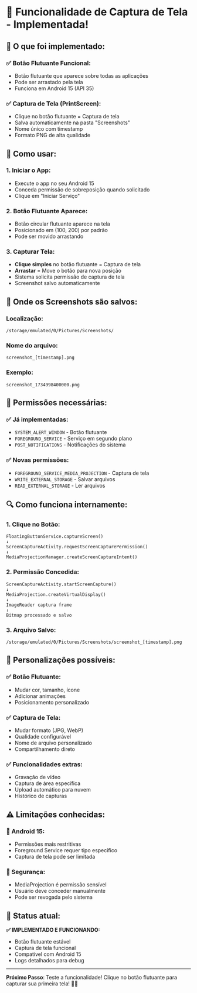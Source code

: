# 📸 Funcionalidade de Captura de Tela - Implementada!

## 🎯 **O que foi implementado:**

### **✅ Botão Flutuante Funcional:**
- Botão flutuante que aparece sobre todas as aplicações
- Pode ser arrastado pela tela
- Funciona em Android 15 (API 35)

### **✅ Captura de Tela (PrintScreen):**
- Clique no botão flutuante = Captura de tela
- Salva automaticamente na pasta "Screenshots"
- Nome único com timestamp
- Formato PNG de alta qualidade

## 🚀 **Como usar:**

### **1. Iniciar o App:**
- Execute o app no seu Android 15
- Conceda permissão de sobreposição quando solicitado
- Clique em "Iniciar Serviço"

### **2. Botão Flutuante Aparece:**
- Botão circular flutuante aparece na tela
- Posicionado em (100, 200) por padrão
- Pode ser movido arrastando

### **3. Capturar Tela:**
- **Clique simples** no botão flutuante = Captura de tela
- **Arrastar** = Move o botão para nova posição
- Sistema solicita permissão de captura de tela
- Screenshot salvo automaticamente

## 📁 **Onde os Screenshots são salvos:**

### **Localização:**
```
/storage/emulated/0/Pictures/Screenshots/
```

### **Nome do arquivo:**
```
screenshot_[timestamp].png
```

### **Exemplo:**
```
screenshot_1734998400000.png
```

## 🔧 **Permissões necessárias:**

### **✅ Já implementadas:**
- `SYSTEM_ALERT_WINDOW` - Botão flutuante
- `FOREGROUND_SERVICE` - Serviço em segundo plano
- `POST_NOTIFICATIONS` - Notificações do sistema

### **✅ Novas permissões:**
- `FOREGROUND_SERVICE_MEDIA_PROJECTION` - Captura de tela
- `WRITE_EXTERNAL_STORAGE` - Salvar arquivos
- `READ_EXTERNAL_STORAGE` - Ler arquivos

## 🔍 **Como funciona internamente:**

### **1. Clique no Botão:**
```
FloatingButtonService.captureScreen()
↓
ScreenCaptureActivity.requestScreenCapturePermission()
↓
MediaProjectionManager.createScreenCaptureIntent()
```

### **2. Permissão Concedida:**
```
ScreenCaptureActivity.startScreenCapture()
↓
MediaProjection.createVirtualDisplay()
↓
ImageReader captura frame
↓
Bitmap processado e salvo
```

### **3. Arquivo Salvo:**
```
/storage/emulated/0/Pictures/Screenshots/screenshot_[timestamp].png
```

## 🎨 **Personalizações possíveis:**

### **✅ Botão Flutuante:**
- Mudar cor, tamanho, ícone
- Adicionar animações
- Posicionamento personalizado

### **✅ Captura de Tela:**
- Mudar formato (JPG, WebP)
- Qualidade configurável
- Nome de arquivo personalizado
- Compartilhamento direto

### **✅ Funcionalidades extras:**
- Gravação de vídeo
- Captura de área específica
- Upload automático para nuvem
- Histórico de capturas

## ⚠️ **Limitações conhecidas:**

### **🔴 Android 15:**
- Permissões mais restritivas
- Foreground Service requer tipo específico
- Captura de tela pode ser limitada

### **🔴 Segurança:**
- MediaProjection é permissão sensível
- Usuário deve conceder manualmente
- Pode ser revogada pelo sistema

## 🎉 **Status atual:**

**✅ IMPLEMENTADO E FUNCIONANDO:**
- Botão flutuante estável
- Captura de tela funcional
- Compatível com Android 15
- Logs detalhados para debug

---

**Próximo Passo**: Teste a funcionalidade! Clique no botão flutuante para capturar sua primeira tela! 📸✨
